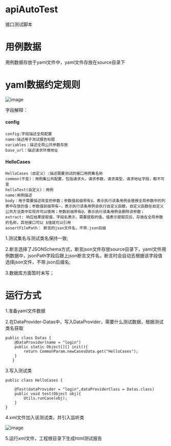 # apiAutoTest
接口测试脚本
# 用例数据
用例数据存放于yaml文件中，yaml文件存放在source目录下
# yaml数据约定规则
![image](https://user-images.githubusercontent.com/58164963/138423657-9822597b-77c4-43a0-81a6-648754db5155.png)

字段解释：
#### config
    config:字段描述全局配置
    name:描述用于测试报告标题
    variables：描述全局公共参数存放
    base_url：描述请求环境地址
#### HelloCases
    HelloCases（自定义）:描述需要测试的接口用例集名称
    common(不变)：用例集公共配置，包括请求头，请求参数，请求类型，请求地址字段，都不可变
    helloTest(自定义)：用例
    name:用例描述
    body：用于需要描述改变的参数；参数值前缀带有$，表示执行该条用例会替换全局参数中的列表中存放的值；参数值前缀带有—，表示执行该条用例会执行自定义函数，自定义函数在自定义公共方法类中实现并可以使用；参数前缀带有@，表示执行该条用例会删除该参数；
    extract: 响应结果提取值，字段名表示，需要提取的值，值表示提取完后，存放在全局参数的名称，其他接口可以 $值就可以引用
    assertFilePath： 断言的json文件名，不带.json后缀
1.测试集名与测试类名保持一致;

2.断言选择了JSONSchema方式，断言json文件存放source目录下，yaml文件用例数据中，jsonPath字段后跟上json断言文件名，断言时会自动去根据该字段值选择json文件，不带.json后缀名;

3.数据库方面暂时未写；

# 运行方式
1.准备yaml文件数据

2.在DataProvider-Datas中，写入DataProvider，需要什么测试数据，根据测试类名获取
```
public class Datas {
    @DataProvider(name = "login")
    public static Object[][] init(){
        return CommonParam.newCasesData.get("HelloCases");
    }
   } 
```

3.写入测试类

```
public class HelloCases {

    @Test(dataProvider = "login",dataProviderClass = Datas.class)
    public void test(Object obj){
        Utils.runCase(obj);
    }
}
```
4.xml文件加入该测试类，并引入监听类

![image](https://user-images.githubusercontent.com/58164963/138423195-7cf45a7d-a95a-4a06-95b3-afd314a2214f.png)

5.运行xml文件，工程根目录下生成html测试报告

